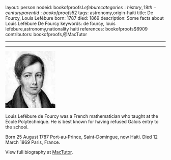 layout: person
nodeid: bookofproofs$Lefebure
categories: history,18th-century
parentid: bookofproofs$52
tags: astronomy,origin-haiti
title: De Fourcy, Louis Lefébure
born: 1787
died: 1869
description: Some facts about Louis Lefébure De Fourcy
keywords: de fourcy, louis lefébure,astronomy,nationality haiti
references: bookofproofs$6909
contributors: bookofproofs,@MacTutor

---


---

![Lefebure.jpg](https://github.com/bookofproofs/bookofproofs.github.io/blob/main/_sources/_assets/images/portraits/Lefebure.jpg?raw=true)

Louis Lefébure de Fourcy was a French mathematician who taught at the École Polytechnique. He is best known for having refused Galois entry to the school.

Born 25 August 1787 Port-au-Prince, Saint-Domingue, now Haiti. Died 12 March 1869 Paris, France.


View full biography at [MacTutor](https://mathshistory.st-andrews.ac.uk/Biographies/Lefebure/).